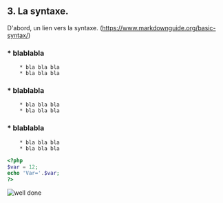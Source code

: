## 3. La syntaxe.

D'abord, un lien vers la syntaxe. (https://www.markdownguide.org/basic-syntax/)

### * blablabla
        * bla bla bla
        * bla bla bla
        
### * blablabla
        * bla bla bla
        * bla bla bla

### * blablabla
        * bla bla bla
        * bla bla bla


  
``` php
<?php
$var = 12;
echo 'Var='.$var;
?>
```
  
  
![well done](https://cdn-image.myrecipes.com/sites/default/files/welldone-logo.png)
